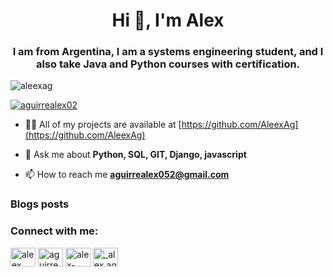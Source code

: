 <h1 align="center">Hi 👋, I'm Alex</h1>
<h3 align="center">I am from Argentina, I am a systems engineering student, and I also take Java and Python courses with certification.</h3>

<p align="left"> <img src="https://komarev.com/ghpvc/?username=aleexag&label=Profile%20views&color=0e75b6&style=flat" alt="aleexag" /> </p>

<p align="left"> <a href="https://twitter.com/aguirrealex02" target="blank"><img src="https://img.shields.io/twitter/follow/aguirrealex02?logo=twitter&style=for-the-badge" alt="aguirrealex02" /></a> </p>

- 👨‍💻 All of my projects are available at [https://github.com/AleexAg](https://github.com/AleexAg)

- 💬 Ask me about **Python, SQL, GIT, Django, javascript**

- 📫 How to reach me **aguirrealex052@gmail.com**

### Blogs posts
<!-- BLOG-POST-LIST:START -->
<!-- BLOG-POST-LIST:END -->

<h3 align="left">Connect with me:</h3>
<p align="left">
<a href="https://dev.to/aleex" target="blank"><img align="center" src="https://raw.githubusercontent.com/rahuldkjain/github-profile-readme-generator/master/src/images/icons/Social/devto.svg" alt="aleex" height="30" width="40" /></a>
<a href="https://twitter.com/aguirrealex02" target="blank"><img align="center" src="https://raw.githubusercontent.com/rahuldkjain/github-profile-readme-generator/master/src/images/icons/Social/twitter.svg" alt="aguirrealex02" height="30" width="40" /></a>
<a href="https://linkedin.com/in/alex-nicolas-aguirre-b254741ba" target="blank"><img align="center" src="https://raw.githubusercontent.com/rahuldkjain/github-profile-readme-generator/master/src/images/icons/Social/linked-in-alt.svg" alt="alex-nicolas-aguirre-b254741ba" height="30" width="40" /></a>
<a href="https://instagram.com/_alex.aguirre_" target="blank"><img align="center" src="https://raw.githubusercontent.com/rahuldkjain/github-profile-readme-generator/master/src/images/icons/Social/instagram.svg" alt="_alex.aguirre_" height="30" width="40" /></a>
</p>


